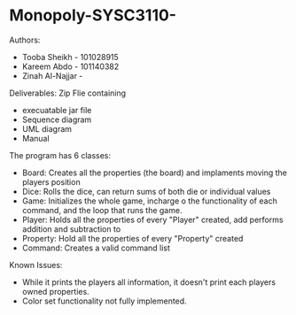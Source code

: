 # Monopoly-SYSC3110-
Authors:
 - Tooba Sheikh - 101028915
 - Kareem Abdo  - 101140382
 - Zinah Al-Najjar - 

Deliverables: 
Zip Flie containing
 - execuatable jar file
 - Sequence diagram
 - UML diagram
 - Manual

The program has 6 classes:
 - Board: Creates all the properties (the board) and implaments moving the players position
 - Dice: Rolls the dice, can return sums of both die or individual values
 - Game: Initializes the whole game, incharge o the functionality of each command, and the loop that runs the game.  
 - Player: Holds all the properties of every "Player" created, add performs addition and subtraction to 
 - Property: Hold all the properties of every "Property" created
 - Command: Creates a valid command list 

Known Issues:
 - While it prints the players all information, it doesn't print each players owned properties.
 - Color set functionality not fully implemented. 

